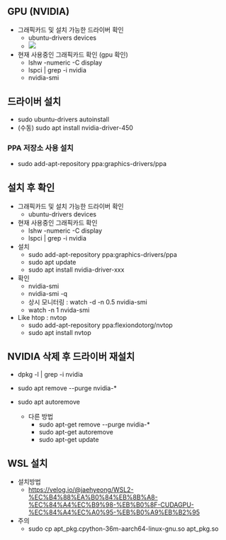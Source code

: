 ## GPU (NVIDIA)
- 그래픽카드 및 설치 가능한 드라이버 확인
  - ubuntu-drivers devices
  - <img src="https://github.com/user-attachments/assets/c5cdfca2-9a9e-46c0-9ad5-c540fb183704" >
- 현재 사용중인 그래픽카드 확인 (gpu 확인)
  - lshw -numeric -C display
  - lspci | grep -i nvidia
  - nvidia-smi
  

## 드라이버 설치
- sudo ubuntu-drivers autoinstall
- (수동) sudo apt install nvidia-driver-450
  
### PPA 저장소 사용 설치
- sudo add-apt-repository ppa:graphics-drivers/ppa

## 설치 후 확인
- 그래픽카드 및 설치 가능한 드라이버 확인
  - ubuntu-drivers devices
- 현재 사용중인 그래픽카드 확인
  - lshw -numeric -C display
  - lspci | grep -i nvidia
- 설치
  - sudo add-apt-repository ppa:graphics-drivers/ppa
  - sudo apt update
  - sudo apt install nvidia-driver-xxx
- 확인
  - nvidia-smi
  - nvidia-smi -q
  - 상시 모니터링 : watch -d -n 0.5 nvidia-smi
  - watch -n 1 nvida-smi 
- Like htop : nvtop
  - sudo add-apt-repository ppa:flexiondotorg/nvtop
  - sudo apt install nvtop 

## NVIDIA 삭제 후 드라이버 재설치 
- dpkg -l | grep -i nvidia
- sudo apt remove --purge nvidia-*
- sudo apt autoremove

  - 다른 방법 
    - sudo apt-get remove --purge nvidia-*
    - sudo apt-get autoremove
    - sudo apt-get update

## WSL 설치
- 설치방법
  - https://velog.io/@jaehyeong/WSL2-%EC%B4%88%EA%B0%84%EB%8B%A8-%EC%84%A4%EC%B9%98-%EB%B0%8F-CUDAGPU-%EC%84%A4%EC%A0%95-%EB%B0%A9%EB%B2%95
- 주의
  - sudo cp apt_pkg.cpython-36m-aarch64-linux-gnu.so apt_pkg.so    
